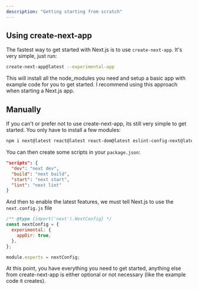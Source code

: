 ```yaml
---
description: "Getting starting from scratch"
---
```


## Using create-next-app

The fastest way to get started with Next.js is to use `create-next-app`. It's very simple, just run:

```bash
create-next-app@latest --experimental-app
```

This will install all the node_modules you need and setup a basic app with example code for you to get started. I recommend using this approach when starting a Next.js app.

## Manually

If you can't or prefer not to use create-next-app, its still very simple to get started. You only have to install a few modules:

```bash
npm i next@latest react@latest react-dom@latest eslint-config-next@latest
```

You can then create some scripts in your `package.json`:

```json
"scripts": {
  "dev": "next dev",
  "build": "next build",
  "start": "next start",
  "lint": "next lint"
}
```

And then to enable the latest features, we must tell Next.js to use the `next.config.js` file

```js
/** @type {import('next').NextConfig} */
const nextConfig = {
  experimental: {
    appDir: true,
  },
};

module.exports = nextConfig;
```

At this point, you have everything you need to get started, anything else from create-next-app is either optional or not necessary (like the example code it creates).
